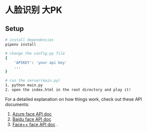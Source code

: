 # 人脸识别 大PK

## Setup

``` bash
# install dependencies
pipenv install 

# change the config.py file
{
    'APIKEY': 'your api key'
    ...
}

# run the server(main.py)
1. python main.py
2. open the index.html in the root directory and play it!
```

For a detailed explanation on how things work, check out these API documents:  
1. [Azure face API doc](https://dev.cognitive.azure.cn/docs/services/563879b61984550e40cbbe8d/operations/563879b61984550f30395236)  
2. [Baidu face API doc](https://ai.baidu.com/docs#/Face-Detect-V3/top)   
3. [Face++ face API doc](https://console.faceplusplus.com.cn/documents/4888373)
.